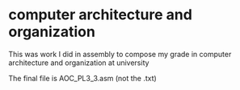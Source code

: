 # computer architecture and organization
 This was work I did in assembly to compose my grade in computer architecture and organization at university

 The final file is AOC_PL3_3.asm (not the .txt)
